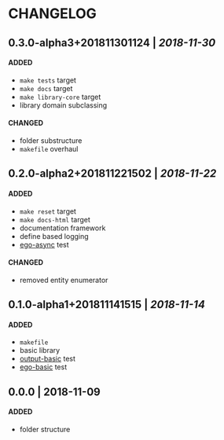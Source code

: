 # CHANGELOG

## 0.3.0-alpha3+201811301124 | _2018-11-30_
#### ADDED
- `make tests` target
- `make docs` target
- `make library-core` target
- library domain subclassing

#### CHANGED
- folder substructure
- `makefile` overhaul

## 0.2.0-alpha2+201811221502 | _2018-11-22_
#### ADDED
- `make reset` target
- `make docs-html` target
- documentation framework
- define based logging
- [ego-async](README.md#ego-async) test

#### CHANGED
- removed entity enumerator

## 0.1.0-alpha1+201811141515 | _2018-11-14_
#### ADDED
- `makefile`
- basic library
- [output-basic](README.md#output-basic) test
- [ego-basic](README.md#ego-basic) test

## 0.0.0 | 2018-11-09
#### ADDED
- folder structure

